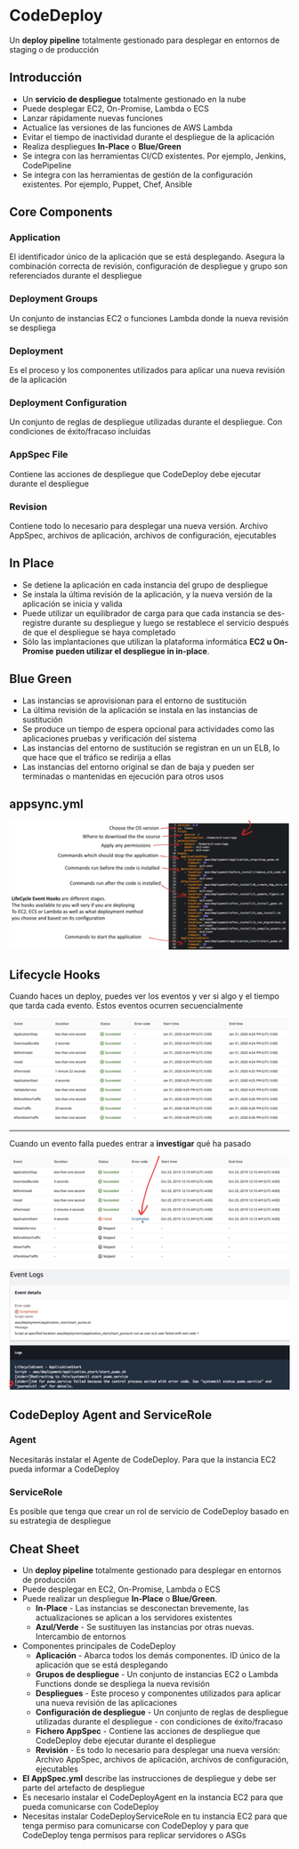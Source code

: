 # CodeDeploy

Un **deploy pipeline** totalmente gestionado para desplegar en
entornos de staging o de producción

## Introducción

- Un **servicio de despliegue** totalmente gestionado en la nube
- Puede desplegar EC2, On-Promise, Lambda o ECS
- Lanzar rápidamente nuevas funciones
- Actualice las versiones de las funciones de AWS Lambda
- Evitar el tiempo de inactividad durante el despliegue de
la aplicación
- Realiza despliegues **In-Place** o **Blue/Green**
- Se integra con las herramientas CI/CD existentes.
Por ejemplo, Jenkins, CodePipeline
- Se integra con las herramientas de gestión de la
configuración existentes.
Por ejemplo, Puppet, Chef, Ansible

## Core Components

### Application

El identificador único de la aplicación que se está desplegando.
Asegura la combinación correcta de revisión, configuración
de despliegue y grupo son referenciados durante el despliegue

### Deployment Groups

Un conjunto de instancias EC2 o funciones Lambda donde la
nueva revisión se despliega

### Deployment

Es el proceso y los componentes utilizados para aplicar una nueva
revisión de la aplicación

### Deployment Configuration

Un conjunto de reglas de despliegue utilizadas durante el despliegue.
Con condiciones de éxito/fracaso incluidas

### AppSpec File

Contiene las acciones de despliegue que CodeDeploy debe ejecutar
durante el despliegue

### Revision

Contiene todo lo necesario para desplegar una nueva versión.
Archivo AppSpec, archivos de aplicación,
archivos de configuración, ejecutables

## In Place

- Se detiene la aplicación en cada instancia del grupo de despliegue
- Se instala la última revisión de la aplicación,
y la nueva versión de la aplicación se inicia y valida
- Puede utilizar un equilibrador de carga para que cada
instancia se des-registre durante su despliegue y luego se
restablece el servicio después de que el despliegue se haya completado
- Sólo las implantaciones que utilizan la plataforma informática
**EC2 u On-Promise** **pueden utilizar el despliegue in in-place**.

## Blue Green

- Las instancias se aprovisionan para el entorno de sustitución
- La última revisión de la aplicación se instala en las
instancias de sustitución
- Se produce un tiempo de espera opcional para actividades
como las aplicaciones pruebas y verificación del sistema
- Las instancias del entorno de sustitución se registran en un
un ELB, lo que hace que el tráfico se redirija a ellas
- Las instancias del entorno original se dan de baja y
pueden ser terminadas o mantenidas en ejecución para otros usos

## appsync.yml

<img
  src="../../public/images/codedeploy/appsync_file.png"
  alt="Ejemplo de archivo Appsync" />

## Lifecycle Hooks

Cuando haces un deploy, puedes ver los eventos y ver si algo
y el tiempo que tarda cada evento. Estos eventos ocurren secuencialmente

<img
  src="../../public/images/codedeploy/hooks_success.png"
  alt="Hooks Successful" />

---

Cuando un evento falla puedes entrar a **investigar** qué
ha pasado

<img
  src="../../public/images/codedeploy/hooks_failure.png"
  alt="Fallos en los ganchos" />

<img
  src="../../public/images/codedeploy/hooks_failure_cause.png"
  alt="Causa de los fallos de los ganchos" />

## CodeDeploy Agent and ServiceRole

### Agent

Necesitarás instalar el Agente de CodeDeploy.
Para que la instancia EC2 pueda informar a CodeDeploy

### ServiceRole

Es posible que tenga que crear un rol de servicio de CodeDeploy
basado en su estrategia de despliegue

## Cheat Sheet

- Un **deploy pipeline** totalmente gestionado para desplegar
en entornos de producción
- Puede desplegar en EC2, On-Promise, Lambda o ECS
- Puede realizar un despliegue **In-Place** o **Blue/Green**.
  - **In-Place** - Las instancias se desconectan brevemente,
  las actualizaciones se aplican a los servidores existentes
  - **Azul/Verde** - Se sustituyen las instancias por otras nuevas.
  Intercambio de entornos
- Componentes principales de CodeDeploy
  - **Aplicación** - Abarca todos los demás componentes.
  ID único de la aplicación que se está desplegando
  - **Grupos de despliegue** - Un conjunto de instancias EC2
  o Lambda Functions donde se despliega la nueva revisión
  - **Despliegues** - Este proceso y componentes utilizados para
  aplicar una nueva revisión de las aplicaciones
  - **Configuración de despliegue** - Un conjunto de reglas
  de despliegue utilizadas durante el despliegue -
  con condiciones de éxito/fracaso
  - **Fichero AppSpec** - Contiene las acciones de despliegue
  que CodeDeploy debe ejecutar durante el despliegue
  - **Revisión** - Es todo lo necesario para desplegar una
  nueva versión: Archivo AppSpec, archivos de aplicación,
  archivos de configuración, ejecutables
- **El AppSpec.yml** describe las instrucciones de despliegue
y debe ser parte del artefacto de despliegue
- Es necesario instalar el CodeDeployAgent en la instancia EC2
para que pueda comunicarse con CodeDeploy
- Necesitas instalar CodeDeployServiceRole en tu instancia EC2
para que tenga permiso para comunicarse con CodeDeploy
y para que CodeDeploy tenga permisos para replicar servidores
o ASGs

<style>
.text-red {
  color: red;
}
</style>

